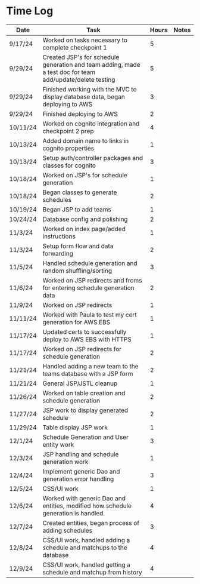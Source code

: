 # Time Log

| Date     | Task                                                                                                      | Hours | Notes|
|----------|-----------------------------------------------------------------------------------------------------------|-------|------|
| 9/17/24  | Worked on tasks necessary to complete checkpoint 1                                                        | 5     | |
| 9/29/24  | Created JSP's for schedule generation and team adding, made a test doc for team add/update/delete testing | 5     | |
| 9/29/24  | Finished working with the MVC to display database data, began deploying to AWS                            | 3     | |
| 9/29/24  | Finished deploying to AWS                                                                                 | 2     | |
| 10/11/24 | Worked on cognito integration and checkpoint 2 prep                                                       | 4     | |
| 10/13/24 | Added domain name to links in cognito properties                                                          | 1     | |
| 10/13/24 | Setup auth/controller packages and classes for cognito                                                    | 3     | |
| 10/18/24 | Worked on JSP's for schedule generation                                                                   | 1     | |
| 10/18/24 | Began classes to generate schedules                                                                       | 2     | |
| 10/19/24 | Began JSP to add teams                                                                                    | 1     | |
| 10/24/24 | Database config and polishing                                                                             | 2     | |
| 11/3/24  | Worked on index page/added instructions                                                                   | 1     | |
| 11/3/24  | Setup form flow and data forwarding                                                                       | 2     | |
| 11/5/24  | Handled schedule generation and random shuffling/sorting                                                  | 3     | |
| 11/6/24  | Worked on JSP redirects and froms for entering schedule generation data                                   | 2     | |
| 11/9/24  | Worked on JSP redirects                                                                                   | 1     | |
| 11/11/24 | Worked with Paula to test my cert generation for AWS EBS                                                  | 1     | |
| 11/17/24 | Updated certs to successfully deploy to AWS EBS with HTTPS                                                | 1     | |
| 11/17/24 | Worked on JSP redirects for schedule generation                                                           | 2     | |
| 11/21/24 | Handled adding a new team to the teams database with a JSP form                                           | 2     | |
| 11/21/24 | General JSP/JSTL cleanup                                                                                  | 1     | |
| 11/26/24 | Worked on table creation and schedule generation                                                          | 2     | |
| 11/27/24 | JSP work to display generated schedule                                                                    | 2     | |
| 11/29/24 | Table display JSP work                                                                                    | 1     | |
| 12/1/24  | Schedule Generation and User entity work                                                                  | 3     | |
| 12/3/24  | JSP handling and schedule generation work                                                                 | 1     | |
| 12/4/24  | Implement generic Dao and generation error handling                                                       | 3     | |
| 12/5/24  | CSS/UI work                                                                                               | 1     | |
| 12/6/24  | Worked with generic Dao and entities, modified how schedule generation is handled.                        | 4     | |
| 12/7/24  | Created entities, began process of adding schedules                                                       | 3     | |
| 12/8/24  | CSS/UI work, handled adding a schedule and matchups to the database                                       | 4     | |
| 12/9/24  | CSS/UI work, handled getting a schedule and matchup from history                                          | 4     | |